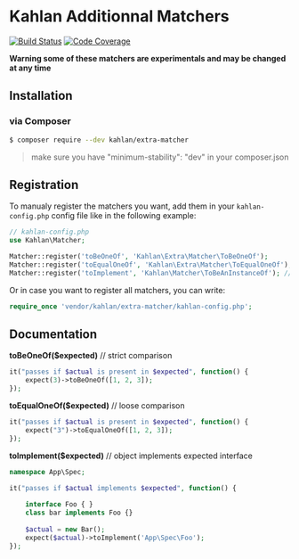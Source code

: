 # Kahlan Additionnal Matchers

[![Build Status](https://travis-ci.org/kahlan/extra-matcher.svg?branch=master)](https://travis-ci.org/kahlan/extra-matcher)
[![Code Coverage](https://scrutinizer-ci.com/g/kahlan/extra-matcher/badges/coverage.png?b=master)](https://scrutinizer-ci.com/g/kahlan/extra-matcher/?branch=master)

**Warning some of these matchers are experimentals and may be changed at any time**

## Installation

### via Composer

```bash
$ composer require --dev kahlan/extra-matcher
```

> make sure you have "minimum-stability": "dev" in your composer.json

## Registration

To manualy register the matchers you want, add them in your `kahlan-config.php` config file like in the following example:

```php
// kahlan-config.php
use Kahlan\Matcher;

Matcher::register('toBeOneOf', 'Kahlan\Extra\Matcher\ToBeOneOf');
Matcher::register('toEqualOneOf', 'Kahlan\Extra\Matcher\ToEqualOneOf');
Matcher::register('toImplement', 'Kahlan\Matcher\ToBeAnInstanceOf'); // Alias
```

Or in case you want to register all matchers, you can write:

```php
require_once 'vendor/kahlan/extra-matcher/kahlan-config.php';
```

## Documentation

**toBeOneOf($expected)** // strict comparison

```php
it("passes if $actual is present in $expected", function() {
    expect(3)->toBeOneOf([1, 2, 3]);
});
```

**toEqualOneOf($expected)** // loose comparison

```php
it("passes if $actual is present in $expected", function() {
    expect("3")->toEqualOneOf([1, 2, 3]);
});
```

**toImplement($expected)** // object implements expected interface 

```php
namespace App\Spec;

it("passes if $actual implements $expected", function() {
    
    interface Foo { }
    class bar implements Foo {}
    
    $actual = new Bar(); 
    expect($actual)->toImplement('App\Spec\Foo');
});
```
